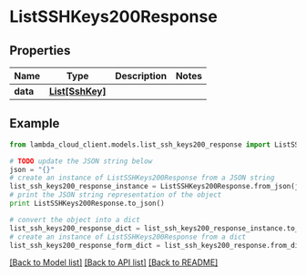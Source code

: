 # ListSSHKeys200Response


## Properties
Name | Type | Description | Notes
------------ | ------------- | ------------- | -------------
**data** | [**List[SshKey]**](SshKey.md) |  | 

## Example

```python
from lambda_cloud_client.models.list_ssh_keys200_response import ListSSHKeys200Response

# TODO update the JSON string below
json = "{}"
# create an instance of ListSSHKeys200Response from a JSON string
list_ssh_keys200_response_instance = ListSSHKeys200Response.from_json(json)
# print the JSON string representation of the object
print ListSSHKeys200Response.to_json()

# convert the object into a dict
list_ssh_keys200_response_dict = list_ssh_keys200_response_instance.to_dict()
# create an instance of ListSSHKeys200Response from a dict
list_ssh_keys200_response_form_dict = list_ssh_keys200_response.from_dict(list_ssh_keys200_response_dict)
```
[[Back to Model list]](../README.md#documentation-for-models) [[Back to API list]](../README.md#documentation-for-api-endpoints) [[Back to README]](../README.md)


